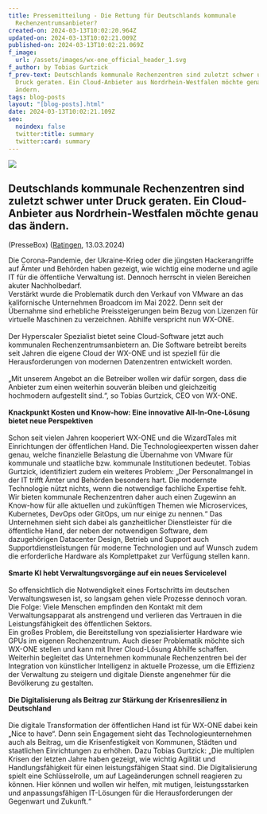 ```yaml
---
title: Pressemitteilung - Die Rettung für Deutschlands kommunale
  Rechenzentrumsanbieter?
created-on: 2024-03-13T10:02:20.964Z
updated-on: 2024-03-13T10:02:21.009Z
published-on: 2024-03-13T10:02:21.069Z
f_image:
  url: /assets/images/wx-one_official_header_1.svg
f_author: by Tobias Gurtzick
f_prev-text: Deutschlands kommunale Rechenzentren sind zuletzt schwer unter
  Druck geraten. Ein Cloud-Anbieter aus Nordrhein-Westfalen möchte genau das
  ändern.
tags: blog-posts
layout: "[blog-posts].html"
date: 2024-03-13T10:02:21.109Z
seo:
  noindex: false
  twitter:title: summary
  twitter:card: summary
---
```

![](/assets/images/about-gallery-04.png)

## Deutschlands kommunale Rechenzentren sind zuletzt schwer unter Druck geraten. Ein Cloud-Anbieter aus Nordrhein-Westfalen möchte genau das ändern.

(PresseBox) ([Ratingen](https://www.pressebox.de/pressemitteilung/suche/schlagwoerter/Ratingen), 13.03.2024)

Die Corona-Pandemie, der Ukraine-Krieg oder die jüngsten Hackerangriffe auf Ämter und Behörden haben gezeigt, wie wichtig eine moderne und agile IT für die öffentliche Verwaltung ist. Dennoch herrscht in vielen Bereichen akuter Nachholbedarf.\
Verstärkt wurde die Problematik durch den Verkauf von VMware an das kalifornische Unternehmen Broadcom im Mai 2022. Denn seit der Übernahme sind erhebliche Preissteigerungen beim Bezug von Lizenzen für virtuelle Maschinen zu verzeichnen. Abhilfe verspricht nun WX-ONE.\
\
Der Hyperscaler Spezialist bietet seine Cloud-Software jetzt auch kommunalen Rechenzentrumsanbietern an. Die Software betreibt bereits seit Jahren die eigene Cloud der WX-ONE und ist speziell für die Herausforderungen von modernen Datenzentren entwickelt worden.\
\
„Mit unserem Angebot an die Betreiber wollen wir dafür sorgen, dass die Anbieter zum einen weiterhin souverän bleiben und gleichzeitig hochmodern aufgestellt sind.“, so Tobias Gurtzick, CEO von WX-ONE.\
\
**Knackpunkt Kosten und Know-how: Eine innovative All-In-One-Lösung bietet neue Perspektiven**\
\
Schon seit vielen Jahren kooperiert WX-ONE und die WizardTales mit Einrichtungen der öffentlichen Hand. Die Technologieexperten wissen daher genau, welche finanzielle Belastung die Übernahme von VMware für kommunale und staatliche bzw. kommunale Institutionen bedeutet. Tobias Gurtzick, identifiziert zudem ein weiteres Problem: „Der Personalmangel in der IT trifft Ämter und Behörden besonders hart. Die modernste Technologie nützt nichts, wenn die notwendige fachliche Expertise fehlt. Wir bieten kommunale Rechenzentren daher auch einen Zugewinn an Know-how für alle aktuellen und zukünftigen Themen wie Microservices, Kubernetes, DevOps oder GitOps, um nur einige zu nennen.“ Das Unternehmen sieht sich dabei als ganzheitlicher Dienstleister für die öffentliche Hand, der neben der notwendigen Software, dem dazugehörigen Datacenter Design, Betrieb und Support auch Supportdienstleistungen für moderne Technologien und auf Wunsch zudem die erforderliche Hardware als Komplettpaket zur Verfügung stellen kann.\
\
**Smarte KI hebt Verwaltungsvorgänge auf ein neues Servicelevel**\
\
So offensichtlich die Notwendigkeit eines Fortschritts im deutschen Verwaltungswesen ist, so langsam gehen viele Prozesse dennoch voran. Die Folge: Viele Menschen empfinden den Kontakt mit dem Verwaltungsapparat als anstrengend und verlieren das Vertrauen in die Leistungsfähigkeit des öffentlichen Sektors.\
Ein großes Problem, die Bereitstellung von spezialisierter Hardware wie GPUs im eigenen Rechenzentrum. Auch dieser Problematik möchte sich WX-ONE stellen und kann mit Ihrer Cloud-Lösung Abhilfe schaffen. Weiterhin begleitet das Unternehmen kommunale Rechenzentren bei der Integration von künstlicher Intelligenz in aktuelle Prozesse, um die Effizienz der Verwaltung zu steigern und digitale Dienste angenehmer für die Bevölkerung zu gestalten.\
\
**Die Digitalisierung als Beitrag zur Stärkung der Krisenresilienz in Deutschland**\
\
Die digitale Transformation der öffentlichen Hand ist für WX-ONE dabei kein „Nice to have“. Denn sein Engagement sieht das Technologieunternehmen auch als Beitrag, um die Krisenfestigkeit von Kommunen, Städten und staatlichen Einrichtungen zu erhöhen. Dazu Tobias Gurtzick: „Die multiplen Krisen der letzten Jahre haben gezeigt, wie wichtig Agilität und Handlungsfähigkeit für einen leistungsfähigen Staat sind. Die Digitalisierung spielt eine Schlüsselrolle, um auf Lageänderungen schnell reagieren zu können. Hier können und wollen wir helfen, mit mutigen, leistungsstarken und anpassungsfähigen IT-Lösungen für die Herausforderungen der Gegenwart und Zukunft.“